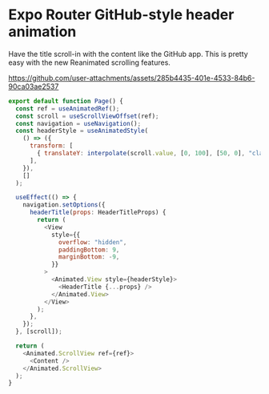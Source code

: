 # Expo Router GitHub-style header animation

Have the title scroll-in with the content like the GitHub app. This is pretty easy with the new Reanimated scrolling features.

https://github.com/user-attachments/assets/285b4435-401e-4533-84b6-90ca03ae2537

```js
export default function Page() {
  const ref = useAnimatedRef();
  const scroll = useScrollViewOffset(ref);
  const navigation = useNavigation();
  const headerStyle = useAnimatedStyle(
    () => ({
      transform: [
        { translateY: interpolate(scroll.value, [0, 100], [50, 0], "clamp") },
      ],
    }),
    []
  );

  useEffect(() => {
    navigation.setOptions({
      headerTitle(props: HeaderTitleProps) {
        return (
          <View
            style={{
              overflow: "hidden",
              paddingBottom: 9,
              marginBottom: -9,
            }}
          >
            <Animated.View style={headerStyle}>
              <HeaderTitle {...props} />
            </Animated.View>
          </View>
        );
      },
    });
  }, [scroll]);

  return (
    <Animated.ScrollView ref={ref}>
      <Content />
    </Animated.ScrollView>
  );
}
```
